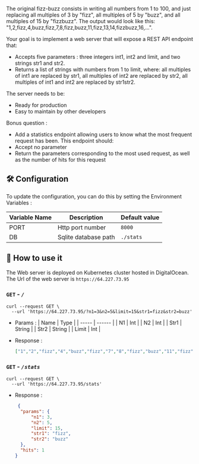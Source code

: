 The original fizz-buzz consists in writing all numbers from 1 to 100, and just replacing all multiples of 3 by "fizz", all multiples of 5 by "buzz", and all multiples of 15 by "fizzbuzz". The output would look like this: "1,2,fizz,4,buzz,fizz,7,8,fizz,buzz,11,fizz,13,14,fizzbuzz,16,...".

Your goal is to implement a web server that will expose a REST API endpoint that:
- Accepts five parameters : three integers int1, int2 and limit, and two strings str1 and str2.
- Returns a list of strings with numbers from 1 to limit, where: all multiples of int1 are replaced by str1, all multiples of int2 are replaced by str2, all multiples of int1 and int2 are replaced by str1str2.

The server needs to be:
- Ready for production
- Easy to maintain by other developers

Bonus question :
- Add a statistics endpoint allowing users to know what the most frequent request has been. This endpoint should:
- Accept no parameter
- Return the parameters corresponding to the most used request, as well as the number of hits for this request


## 🛠 Configuration
To update the configuration, you can do this by setting the Environment Variables :

| Variable Name | Description          | Default value |
| ------------- | -------------------- | ------------- |
| PORT          | Http port number     | `8000`        |
| DB            | Sqlite database path | `./stats`     |


## 🤔 How to use it
The Web server is deployed on Kubernetes cluster hosted in DigitalOcean.
The Url of the web server is `https://64.227.73.95` 

### `GET` - _`/`_

```shell
curl --request GET \
  --url 'https://64.227.73.95/?n1=3&n2=5&limit=15&str1=fizz&str2=buzz'
```

- Params :
  | Name  | Type   |
  | ----- | ------ |
  | N1    | Int    |
  | N2    | Int    |
  | Str1  | String |
  | Str2  | String |
  | Limit | Int    |

- Response :
  ```json
  ["1","2","fizz","4","buzz","fizz","7","8","fizz","buzz","11","fizz","13","14","fizzbuzz"]
  ```
### `GET` - _`/stats`_

```shell
curl --request GET \
  --url 'https://64.227.73.95/stats'
```
- Response :
  ```json
   {
    "params": {
        "n1": 3,
        "n2": 5,
        "limit": 15,
        "str1": "fizz",
        "str2": "buzz"
    },
    "hits": 1
  }
  ```
